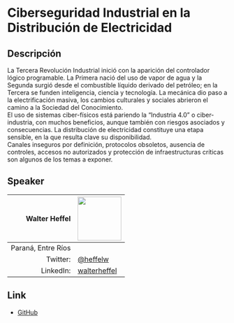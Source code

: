 # Ciberseguridad Industrial en la Distribución de Electricidad

## Descripción  
  La Tercera Revolución Industrial inició con la aparición del controlador lógico programable. La Primera nació del uso de vapor de agua y la Segunda surgió desde el combustible líquido derivado del petróleo; en la Tercera se funden inteligencia, ciencia y tecnología. La mecánica dio paso a la electrificación masiva, los cambios culturales y sociales abrieron el camino a la Sociedad del Conocimiento.  
  El uso de sistemas ciber-físicos está pariendo la “Industria 4.0” o ciber-industria, con muchos beneficios, aunque también con riesgos asociados y consecuencias. La distribución de electricidad constituye una etapa sensible, en la que resulta clave su disponibilidad.  
  Canales inseguros por definición, protocolos obsoletos, ausencia de controles, accesos no autorizados y protección de infraestructuras críticas son algunos de los temas a exponer.

## Speaker
| Walter Heffel						|<img src="walter.jpg" style="width: 100px;"/>			|
|---------:						|---								|
|Paraná, Entre Ríos					|								|
|Twitter:						|[@heffelw](https://twitter.com/heffelw)			|
|LinkedIn:						|[walterheffel](https://ar.linkedin.com/in/walterheffel)	|

## Link  
* [GitHub](https://github.com/ParanaConf/2018.presentations/raw/master/Ciberseguridad%20Industrial%20en%20la%20Distribuci%C3%B3n%20de%20Electricidad/IUA-FI-ESI-TFI-Heffel-Walter-ParanaConf1.pdf)

